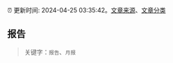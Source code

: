 :alarm_clock: 更新时间: 2024-04-25 03:35:42。[文章来源](/README.md)、[文章分类](/TAGS.md)

## 报告


> 关键字：`报告`、`月报`



